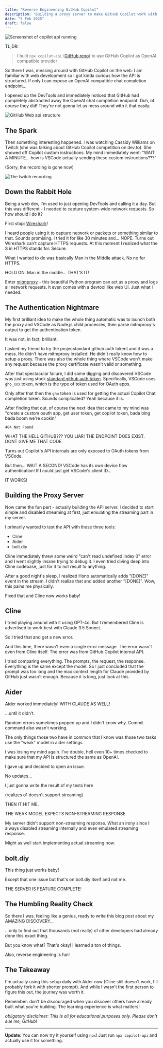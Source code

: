 ```yaml
---
title: "Reverse Engineering GitHub Copilot"
description: "Building a proxy server to make GitHub Copilot work with third-party tools"
date: "5 Feb 2025"
draft: false
---
```


![Screenshot of copilot api running](./00-copilot-api.webp)

TL;DR:

> I built `npx copilot-api` ([GitHub repo](https://github.com/ericc-ch/copilot-api)) to use GitHub Copilot as OpenAI compatible provider

So there I was, messing around with GitHub Copilot on the web. I am familiar with web development so I got kinda curious how the API is structured. If only I can expose an OpenAI compatible chat completion endpoint...

I opened up the DevTools and immediately noticed that GitHub had completely abstracted away the OpenAI chat completion endpoint. Duh, of course they did! They're not gonna let us mess around with it that easily.

![GitHub Web api structure](./01-github-web.webp)

## The Spark

Then something interesting happened. I was watching Cassidy Williams on Twitch (she was talking about GitHub Copilot competition on dev.to). She showed off Copilot custom instructions. My mind immediately went: "WAIT A MINUTE... how is VSCode actually sending these custom instructions???"

(Sorry, the recording is gone now)

![The twitch recording](./02-twitch-recording.webp)

## Down the Rabbit Hole

Being a web dev, I'm used to just opening DevTools and calling it a day. But this was different - I needed to capture system-wide network requests. So how should I do it?

First stop: [Wireshark](https://gitlab.com/wireshark/wireshark)!

I heard people using it to capture network or packets or something similar to that. Sounds promising. I tried it for like 30 minutes and... NOPE. Turns out Wireshark can't capture HTTPS requests. At this moment I realized what the S in HTTPS stands for. Secure.

What I wanted to do was basically Man in the Middle attack. No no for HTTPS.

HOLD ON. Man in the middle... THAT'S IT!

Enter [mitmproxy](https://github.com/mitmproxy/mitmproxy) - this beautiful Python program can act as a proxy and logs all network requests. It even comes with a devtool like web UI. Just what I needed.

## The Authentication Nightmare

My first brilliant idea to make the whole thing automatic was to launch both the proxy and VSCode as Node.js child processes, then parse mitmproxy's output to get the authentication token.

It was not, in fact, brilliant.

I asked my friend to try the projecstandard github auth tokent and it was a mess. He didn't have mitmproxy installed. He didn't really know how to setup a proxy. There was also the whole thing where VSCode won't make any request because the proxy certificate wasn't valid or something.

After that spectacular failure, I did some digging and discovered VSCode was just using stock [standard github auth token](https://github.blog/engineering/platform-security/behind-githubs-new-authentication-token-formats). Specifically, VSCode uses `gho_xxx` token, which is the type of token used for OAuth apps.

Only after that then the `gho` token is used for getting the actual Copilot Chat completion token. Sounds complicated? Yeah because it is.

After finding that out, of course the next idea that came to my mind was "create a custom oauth app, get user token, get copilot token, bada bing bada boom we're cookin"

```
404 Not Found
```

WHAT THE HELL GITHUB??? YOU LIAR! THE ENDPOINT DOES EXIST. DONT GIVE ME THAT CODE.

Turns out Copilot's API internals are only exposed to OAuth tokens from VSCode.

But then... WAIT A SECOND! VSCode has its own device flow authentication! If I could just get VSCode's client ID...

IT WORKS!

## Building the Proxy Server

Now came the fun part - actually building the API server. I decided to start simple and disabled streaming at first, just emulating the streaming part in my server.

I primarily wanted to test the API with these three tools:

- Cline
- Aider
- bolt.diy

Cline immediately threw some weird "can't read undefined index 0" error and I went slightly insane trying to debug it. I even tried diving deep into Cline codebase, just for it to not result to anything.

After a good night's sleep, I realized Hono automatically adds "\[DONE\]" event in the stream. I didn't realize that and added another "\[DONE\]". Wow, this pains me physically.

Fixed that and Cline now works baby!

## Cline

I tried playing around with it using GPT-4o. But I remembered Cline is advertised to work best with Claude 3.5 Sonnet.

So I tried that and get a new error.

And this time, there wasn't even a single error message. The error wasn't even from Cline itself. The error was from GitHub Copilot internal API.

I tried comparing everything. The prompts, the request, the response. Everything is the same except the model. So I just concluded that the prompt was too long and the max context length for Claude provided by GitHub just wasn't enough. Because it is long, just look at this.

## Aider

Aider worked immediately! WITH CLAUDE AS WELL!

...until it didn't.

Random errors sometimes popped up and I didn't know why. Commit command also wasn't working.

The only things those two have in common that I know was those two tasks use the "weak" model in aider settings.

I was losing my mind again. I've double, hell even 10+ times checked to make sure that my API is structured the same as OpenAI.

I gave up and decided to open an issue.

No updates...

I just gonna write the result of my tests here

(realizes o1 doesn't support streaming)

THEN IT HIT ME.

THE WEAK MODEL EXPECTS NON-STREAMING RESPONSE.

My server didn't support non-streaming response. What an irony since I always disabled streaming internally and even emulated streaming response.

Might as well start implementing actual streaming now.

## bolt.diy

This thing just works baby!

Except that one issue but that's on bolt.diy itself and not me.

THE SERVER IS FEATURE COMPLETE!

## The Humbling Reality Check

So there I was, feeling like a genius, ready to write this blog post about my AMAZING DISCOVERY...

...only to find out that thousands (not really) of other developers had already done this exact thing.

But you know what? That's okay! I learned a ton of things.

Also, reverse engineering is fun!

## The Takeaway

I'm actually using this setup daily with Aider now (Cline still doesn't work, I'll probably fork it with shorter prompt). And while I wasn't the first person to figure this out, the journey was worth it.

Remember: don't be discouraged when you discover others have already built what you're building. The learning experience is what matters!

_obligatory disclaimer: This is all for educational purposes only. Please don't sue me, GitHub!_

---

**Update**: You can now try it yourself using `npx`! Just run `npx copilot-api` and actually use it for something.
